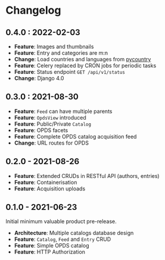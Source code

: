 # Changelog

## 0.4.0 : 2022-02-03

- **Feature**: Images and thumbnails
- **Feature**: Entry and categories are m:n
- **Change**: Load countries and languages from [pycountry](https://github.com/flyingcircusio/pycountry)
- **Feature**: Celery replaced by CRON jobs for periodic tasks
- **Feature**: Status endpoint `GET /api/v1/status`
- **Change**: Django 4.0

## 0.3.0 : 2021-08-30

- **Feature**: `Feed` can have multiple parents
- **Feature**: `OpdsView` introduced
- **Feature**: Public/Private `Catalog`
- **Feature**: OPDS facets
- **Feature**: Complete OPDS catalog acquisition feed
- **Change**: URL routes for OPDS

## 0.2.0 - 2021-08-26

- **Feature**: Extended CRUDs in RESTful API (authors, entries)
- **Feature**: Containerisation
- **Feature**: Acquisition uploads

## 0.1.0 - 2021-06-23

Initial minimum valuable product pre-release.

- **Architecture**: Multiple catalogs database design
- **Feature**: `Catalog`, `Feed` and `Entry` CRUD
- **Feature**: Simple OPDS catalog
- **Feature**: HTTP Authorization
